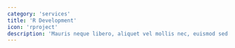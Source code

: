 ```yaml
---
category: 'services'
title: 'R Development'
icon: 'rproject'
description: 'Mauris neque libero, aliquet vel mollis nec, euismod sed tellus. Mauris convallis dictum elit id volutpat.'
---
```

